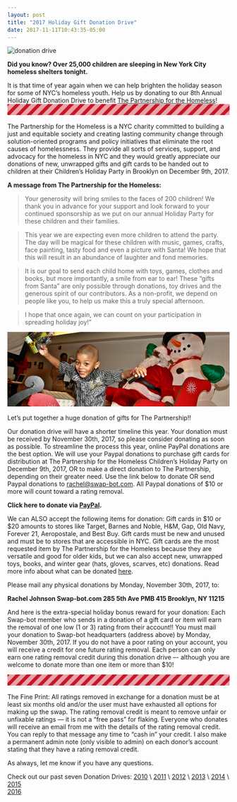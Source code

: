 ```yaml
---
layout: post
title: "2017 Holiday Gift Donation Drive"
date: 2017-11-11T10:43:35-05:00
---
```


![donation drive](/images/2017/donationdrive2017.png)

**Did you know? Over 25,000 children are sleeping in New York City homeless shelters tonight.**

It is that time of year again when we can help brighten the holiday season for some of NYC’s homeless youth. Help us by donating to our 8th Annual Holiday Gift Donation Drive to benefit [The Partnership for the Homeless](http://partnershipforthehomeless.org)! ![stripes!](/images/2016/redstripe2.gif)

The Partnership for the Homeless is a NYC charity committed to building a just and equitable society and creating lasting community change through solution-oriented programs and policy initiatives that eliminate the root causes of homelessness. They provide all sorts of services, support, and advocacy for the homeless in NYC and they would greatly appreciate our donations of new, unwrapped gifts and gift cards to be handed out to children at their Children’s Holiday Party in Brooklyn on December 9th, 2017.

**A message from The Partnership for the Homeless:**

> Your generosity will bring smiles to the faces of 200 children! We thank you in advance for your support and look forward to your continued sponsorship as we put on our annual Holiday Party for these children and their families.

> This year we are expecting even more children to attend the party. The day will be magical for these children with music, games, crafts, face painting, tasty food and even a picture with Santa! We hope that this will result in an abundance of laughter and fond memories.

> It is our goal to send each child home with toys, games, clothes and books, but more
importantly, a smile from ear to ear! These “gifts from Santa” are only possible through
donations, toy drives and the generous spirit of our contributors. As a non-profit, we depend on people like you, to help us make this a truly special afternoon.

> I hope that once again, we can count on your participation in spreading holiday joy!”

 ![partnership for the homeless](/images/2016/partnership-picture.png)

 Let’s put together a huge donation of gifts for The Partnership!!

 Our donation drive will have a shorter timeline this year. Your donation must be received by November 30th, 2017, so please consider donating as soon as possible. To streamline the process this year, online PayPal donations are the best option. We will use your Paypal donations to purchase gift cards for distribution at The Partnership for the Homeless Children’s Holiday Party on December 9th, 2017, OR to make a direct donation to The Partnership, depending on their greater need. Use the link below to donate OR send Paypal donations to rachel@swap-bot.com. All Paypal donations of $10 or more will count toward a rating removal.

 **Click here to donate via [PayPal](https://www.paypal.me/swapbot).**

 We can ALSO accept the following items for donation: Gift cards in $10 or $20 amounts to stores like Target, Barnes and Noble, H&M, Gap, Old Navy, Forever 21, Aeropostale, and Best Buy. Gift cards must be new and unused and must be to stores that are accessible in NYC. Gift cards are the most requested item by The Partnership for the Homeless because they are versatile and good for older kids, but we can also accept new, unwrapped toys, books, and winter gear (hats, gloves, scarves, etc) donations. Read more info about what can be donated [here](http://partnershipforthehomeless.org/pages/6/).

 Please mail any physical donations by Monday, November 30th, 2017, to:

 **Rachel Johnson
 Swap-bot.com
 285 5th Ave PMB 415
 Brooklyn, NY 11215**

 And here is the extra-special holiday bonus reward for your donation: Each Swap-bot member who sends in a donation of a gift card or item will earn the removal of one low (1 or 3) rating from their account!! You must mail your donation to Swap-bot headquarters (address above) by  Monday, November 30th, 2017. If you do not have a poor rating on your account, you will receive a credit for one future rating removal. Each person can only earn one rating removal credit during this donation drive –- although you are welcome to donate more than one item or more than $10!

 ![stripes!](/images/2016/redstripe2.gif)

 The Fine Print: All ratings removed in exchange for a donation must be at least six months old and/or the user must have exhausted all options for making up the swap. The rating removal credit is meant to remove unfair or unfixable ratings — it is not a “free pass” for flaking. Everyone who donates will receive an email from me with the details of the rating removal credit. You can reply to that message any time to “cash in” your credit. I also make a permanent admin note (only visible to admin) on each donor’s account stating that they have a rating removal credit.

 As always, let me know if you have any questions.

 Check out our past seven Donation Drives: [2010](http://blog.swap-bot.com/2010/11/29/donation-drive-for-the-partnership-for-the-homeless/) \ [2011](http://blog.swap-bot.com/2011/10/19/donate-to-the-holiday-gift-drive/) \ [2012](http://blog.swap-bot.com/2012/11/02/swap-bot-hurricane-relief-donation-drive/) \ [2013](http://blog.swap-bot.com/2013/11/12/2013-holiday-gift-donation-drive/) \ [2014](http://blog.swap-bot.com/2014/10/28/2014-holiday-gift-donation-drive/) \ [2015](http://blog.swap-bot.com/2015/10/30/2015-holiday-gift-donation-drive/) \
 [2016](http://blog.swap-bot.com/2016/11/27/2016-holiday-gift-donation-drive.html)
